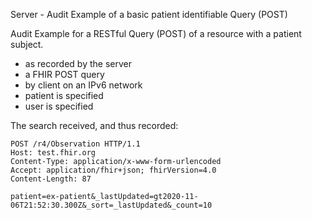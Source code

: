 Server - Audit Example of a basic patient identifiable Query (POST)

Audit Example for a RESTful Query (POST) of a resource with a patient subject.
- as recorded by the server
- a FHIR POST query 
- by client on an IPv6 network
- patient is specified
- user is specified

The search received, and thus recorded:
```
POST /r4/Observation HTTP/1.1
Host: test.fhir.org
Content-Type: application/x-www-form-urlencoded
Accept: application/fhir+json; fhirVersion=4.0
Content-Length: 87

patient=ex-patient&_lastUpdated=gt2020-11-06T21:52:30.300Z&_sort=_lastUpdated&_count=10
```


